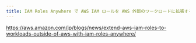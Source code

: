 ```yaml
---
title: IAM Roles Anywhere で AWS IAM ロールを AWS 外部のワークロードに拡張する | Amazon Web Services ブログ
---
```


https://aws.amazon.com/jp/blogs/news/extend-aws-iam-roles-to-workloads-outside-of-aws-with-iam-roles-anywhere/

